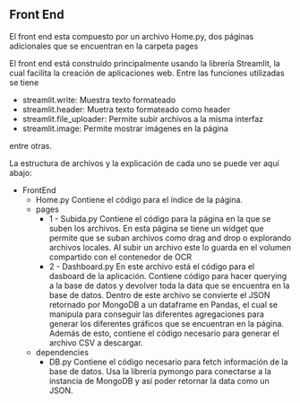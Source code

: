 ## Front End

El front end esta compuesto por un archivo Home.py, dos páginas adicionales que se encuentran en la carpeta pages

El front end está construído principalmente usando la librería Streamlit, la cual facilita la creación de aplicaciones web. Entre las funciones utilizadas se tiene
- streamlit.write: Muestra texto formateado
- streamlit.header: Muetra texto formateado como header
- streamlit.file_uploader: Permite subir archivos a la misma interfaz
- streamlit.image: Permite mostrar imágenes en la página

entre otras.

La estructura de archivos y la explicación de cada uno se puede ver aquí abajo:

- FrontEnd
    - Home.py
    Contiene el código para el índice de la página.
    - pages
        - 1 - Subida.py
        Contiene el código para la página en la que se suben los archivos. En esta página se tiene un widget que permite que se suban archivos como drag and drop o explorando archivos locales. Al subir un archivo este lo guarda en el volumen compartido con el contenedor de OCR
        - 2 - Dashboard.py
        En este archivo está el código para el dasboard de la aplicación. Contiene código para hacer querying a la base de datos y devolver toda la data que se encuentra en la base de datos. Dentro de este archivo se convierte el JSON retornado por MongoDB a un dataframe en Pandas, el cual se manipula para conseguir las diferentes agregaciones para generar los diferentes gráficos que se encuentran en la página.
        Además de esto, contiene el código necesario para generar el archivo CSV a descargar.
    - dependencies
        - DB.py
        Contiene el código necesario para fetch información de la base de datos. Usa la librería pymongo para conectarse a la instancia de MongoDB y así poder retornar la data como un JSON.